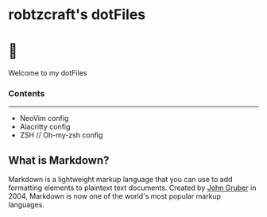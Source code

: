 # robtzcraft's dotFiles

<h1>󱡝</h1>

Welcome to my dotFiles

### Contents
--- 

* NeoVim config
* Alacritty config
* ZSH // Oh-my-zsh config


## What is Markdown?

Markdown is a lightweight markup language that you can use to add formatting elements to plaintext text documents.
Created by [John Gruber](https://daringfireball.net/projects/markdown/) in 2004, Markdown is now one of the world's most popular markup languages.
